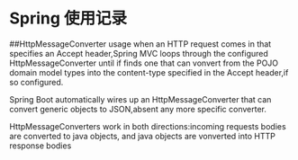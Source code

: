 # Spring 使用记录
##HttpMessageConverter usage
when an HTTP request comes in that specifies an Accept header,Spring MVC loops through
the configured HttpMessageConverter until if finds one that can vonvert from the POJO domain model types into the content-type specified in the Accept header,if so configured.

Spring Boot automatically wires up an HttpMessageConverter that can convert generic objects to JSON,absent any more specific converter.

HttpMessageConverters work in both directions:incoming requests bodies are converted to java objects, and java objects are vonverted into HTTP response bodies
    
    
    